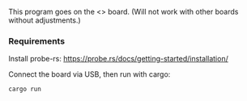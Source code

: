 This program goes on the <> board. (Will not work with other boards without adjustments.)

### Requirements

Install probe-rs: https://probe.rs/docs/getting-started/installation/

Connect the board via USB, then run with cargo:
```bash
cargo run
```
